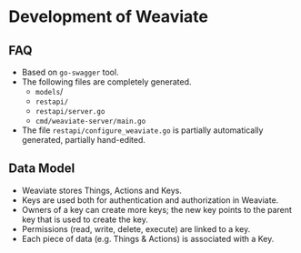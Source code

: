 # Development of Weaviate

## FAQ
- Based on `go-swagger` tool.
- The following files are completely generated.
  - `models`/ 
  - `restapi/`
  - `restapi/server.go`
  - `cmd/weaviate-server/main.go`
- The file `restapi/configure_weaviate.go` is partially automatically generated, partially hand-edited.

## Data Model
- Weaviate stores Things, Actions and Keys.
- Keys are used both for authentication and authorization in Weaviate.
- Owners of a key can create more keys; the new key points to the parent key that is used to create the key.
- Permissions (read, write, delete, execute) are linked to a key.
- Each piece of data (e.g. Things & Actions) is associated with a Key.
